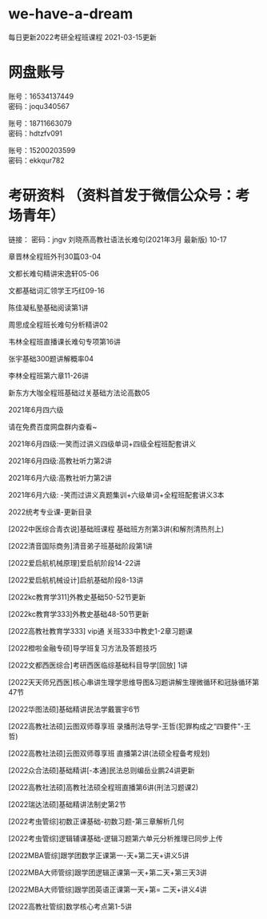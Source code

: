 # we-have-a-dream
每日更新2022考研全程班课程
2021-03-15更新  
# 网盘账号  
账号：16534137449  
密码：joqu340567  

账号：18711663079  
密码：hdtzfv091  

账号：15200203599  
密码：ekkqur782  

# 考研资料  （资料首发于微信公众号：考场青年）
链接： 密码：jngv
刘晓燕高教社语法长难句(2021年3月 最新版) 10-17  

章晋林全程班外刊30篇03-04  

文都长难句精讲宋逸轩05-06  

文都基础词汇领学王巧红09-16  

陈佳凝私塾基础阅读第1讲  

周思成全程班长难句分析精讲02  

韦林全程班直播课长难句专项第16讲  

张宇基础300题讲解概率04  

李林全程班第六章11-26讲  

新东方大咖全程班基础过关基础方法论高数05  

2021年6月四六级  

请在免费百度网盘群内查看~  

2021年6月四级:一笑而过讲义四级单词+四级全程班配套讲义  

2021年6月四级:高教社听力第2讲  

2021年6月六级:高教社听力第2讲  

2021年6月六级: -笑而过讲义真题集训+六级单词+全程班配套讲义3本  

2022统考专业课-更新目录  

[2022中医综合青衣说]基础班课程 基础班方剂第3讲(和解剂清热剂上)  

[2022清音国际商务]清音弟子班基础阶段第1讲  

[2022爱启航机械原理]爱启航阶段14-22讲  

[2022爱启航机械设计]启航基础阶段8-13讲  

[2022kc教育学311]外教史基础50-52节更新  

[2022kc教育学333]外教史基础48-50节更新  

[2022高教社教育学333] vip通 关班333中教史1-2章习题课  

[2022橙啦金融专硕]导学班复习方法及答题技巧  

[2022文都西医综合]考研西医临综基础科目导学[回放] 1讲  

[2022天天师兄西医]核心串讲生理学思维导图&习题讲解生理微循环和冠脉循环第47节  

[2022华图法硕]基础精讲民法学戴寰宇6节  

[2022高教社法硕]云图双师尊享班 录播刑法导学-王哲(犯罪构成之“四要件"-王哲)  

[2022高教社法硕]云图双师尊享班 直播第2讲(法硕全程备考规划)  

[2022众合法硕]基础精讲[-本通]民法总则编岳业鹏24讲更新  

[2022高教社法硕]高教社法硕全程班直播第6讲(刑法习题课2)  

[2022瑞达法硕]基础精讲法制史第2节  

[2022考虫管综]初数正课基础-初数习题-第三章解析几何  

[2022考虫管综]逻辑辅课基础-逻辑习题第六单元分析推理已同步上传  

[2022MBA管综]跟学团数学正课第一-天+第二天+讲义5讲  

[2022MBA大师管综]跟学团逻辑正课第一天+第二天+第三天3讲  

[2022MBA大师管综]跟学团英语正课第一天+第= 二天+讲义4讲  

[2022高教社管综]数学核心考点第1-5讲  



